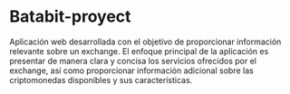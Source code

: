 # Batabit-proyect
Aplicación web desarrollada con el objetivo de proporcionar información relevante sobre un exchange. El enfoque principal de la aplicación es presentar de manera clara y concisa los servicios ofrecidos por el exchange, así como proporcionar información adicional sobre las criptomonedas disponibles y sus características.
